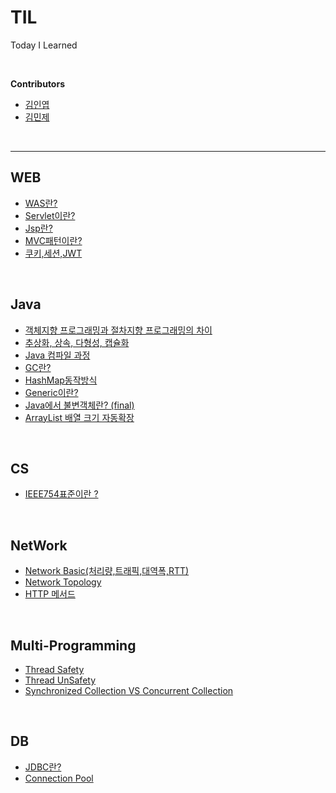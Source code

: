 # TIL
Today I Learned 

<br>

**Contributors**
- [김인엽](https://github.com/Afdddd)
- [김민제](https://github.com/mingMy-00)

<br>

---
## WEB
- [WAS란?](Web/WAS란.md)
- [Servlet이란?](Web/Servlet이란.md)
- [Jsp란?](Web/Jsp란.md)
- [MVC패턴이란?](Web/MVC패턴이란.md)
- [쿠키,세션,JWT](Web/쿠키,세션,JWT.md)

<br>

## Java
- [객체지향 프로그래밍과 절차지향 프로그래밍의 차이](Java/객체지향%20프로그래밍과%20절차지향%20프로그래밍의%20차이.md)
- [추상화, 상속, 다형성, 캡슐화](Java/추상화,%20상속,%20다형성,%20캡슐화.md)
- [Java 컴파일 과정](/Java/Java%20컴파일%20과정.md)
- [GC란?](Java/GC란.md)
- [HashMap동작방식](/Java/HashMap의%20동작방식.md)
- [Generic이란?](/Java/Generic이란.md)
- [Java에서 불변객체란? (final)](/Java/Java에서%20불변클래스와%20불변객체%20(final).md)
- [ArrayList 배열 크기 자동확장](/Java/ArrayList자동확장.md)
<br>

## CS
- [IEEE754표준이란 ?](CS/IEEE754표준이란.md)

<br>

## NetWork
- [Network Basic(처리량,트래픽,대역폭,RTT)](/Network/Network%20Basic.md)
- [Network Topology](/Network/Network%20Topology.md)
- [HTTP 메서드](Web/HTTP메서드.md)

<br>

## Multi-Programming
- [Thread Safety](/Multi-Programming/Thread%20Safety.md)
- [Thread UnSafety](/Multi-Programming/Thread%20UnSafety.md)
- [Synchronized Collection VS Concurrent Collection](/Multi-Programming/SynchronizedCollectionVSConcurrentCollection.md)


<br>

## DB
- [JDBC란?](/DB/JDBC란.md)
- [Connection Pool](/DB/Connection%20Pool.md)